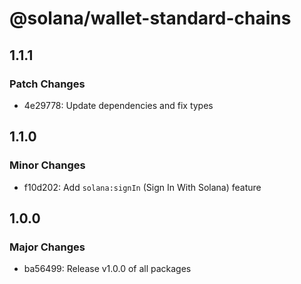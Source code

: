 # @solana/wallet-standard-chains

## 1.1.1

### Patch Changes

- 4e29778: Update dependencies and fix types

## 1.1.0

### Minor Changes

- f10d202: Add `solana:signIn` (Sign In With Solana) feature

## 1.0.0

### Major Changes

- ba56499: Release v1.0.0 of all packages

